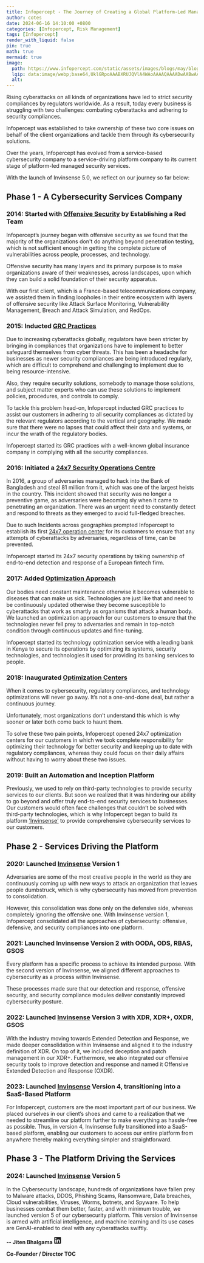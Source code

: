```yaml
---
title: Infopercept - The Journey of Creating a Global Platform-Led Managed Security Services Company
author: cotes
date: 2024-06-16 14:10:00 +0800
categories: [Infopercept, Risk Management]
tags: [Infopercept]
render_with_liquid: false
pin: true
math: true
mermaid: true
image:
  path: https://www.infopercept.com/static/assets/images/blogs/may/bloginnerimage/Infopercept_Journey.png
  lqip: data:image/webp;base64,UklGRpoAAABXRUJQVlA4WAoAAAAQAAAADwAABwAAQUxQSDIAAAARL0AmbZurmr57yyIiqE8oiG0bejIYEQTgqiDA9vqnsUSI6H+oAERp2HZ65qP/VIAWAFZQOCBCAAAA8AEAnQEqEAAIAAVAfCWkAALp8sF8rgRgAP7o9FDvMCkMde9PK7euH5M1m6VWoDXf2FkP3BqV0ZYbO6NA/VFIAAAA
  alt: 
---
```


Rising cyberattacks on all kinds of organizations have led to strict security compliances by regulators worldwide. As a result, today every business is struggling with two challenges: combating cyberattacks and adhering to security compliances.

Infopercept was established to take ownership of these two core issues on behalf of the client organizations and tackle them through its cybersecurity solutions.

Over the years, Infopercept has evolved from a service-based cybersecurity company to a service-driving platform company to its current stage of platform-led managed security services.

With the launch of Invinsense 5.0, we reflect on our journey so far below:

## Phase 1 - A Cybersecurity Services Company

### 2014: Started with [Offensive Security](https://www.infopercept.com/offensive-security-practices/) by Establishing a Red Team

Infopercept’s journey began with offensive security as we found that the majority of the organizations don't do anything beyond penetration testing, which is not sufficient enough in getting the complete picture of vulnerabilities across people, processes, and technology.

Offensive security has many layers and its primary purpose is to make organizations aware of their weaknesses, across landscapes, upon which they can build a solid foundation of their security apparatus.

With our first client, which is a France-based telecommunications company, we assisted them in finding loopholes in their entire ecosystem with layers of offensive security like Attack Surface Monitoring, Vulnerability Management, Breach and Attack Simulation, and RedOps.

### 2015: Inducted [GRC Practices](https://www.infopercept.com/compliance-optimization-center/)

Due to increasing cyberattacks globally, regulators have been stricter by bringing in compliances that organizations have to implement to better safeguard themselves from cyber threats. This has been a headache for businesses as newer security compliances are being introduced regularly, which are difficult to comprehend and challenging to implement due to being resource-intensive.

Also, they require security solutions, somebody to manage those solutions, and subject matter experts who can use these solutions to implement policies, procedures, and controls to comply.

To tackle this problem head-on, Infopercept inducted GRC practices to assist our customers in adhering to all security compliances as dictated by the relevant regulators according to the vertical and geography. We made sure that there were no lapses that could affect their data and systems, or incur the wrath of the regulatory bodies.

Infopercept started its GRC practices with a well-known global insurance company in complying with all the security compliances.

### 2016: Initiated a [24x7 Security Operations Centre](https://www.infopercept.com/security-operation-center/)

In 2016, a group of adversaries managed to hack into the Bank of Bangladesh and steal 81 million from it, which was one of the largest heists in the country. This incident showed that security was no longer a preventive game, as adversaries were becoming sly when it came to penetrating an organization. There was an urgent need to constantly detect and respond to threats as they emerged to avoid full-fledged breaches.

Due to such Incidents across geographies prompted Infopercept to establish its first [24x7 operation center](https://www.infopercept.com/security-operation-center/) for its customers to ensure that any attempts of cyberattacks by adversaries, regardless of time, can be prevented.

Infopercept started its 24x7 security operations by taking ownership of end-to-end detection and response of a European fintech firm.

### 2017: Added [Optimization Approach](https://www.infopercept.com/technology-optimization-center/)

Our bodies need constant maintenance otherwise it becomes vulnerable to diseases that can make us sick. Technologies are just like that and need to be continuously updated otherwise they become susceptible to cyberattacks that work as smartly as organisms that attack a human body. We launched an optimization approach for our customers to ensure that the technologies never fell prey to adversaries and remain in top-notch condition through continuous updates and fine-tuning.

Infopercept started its technology optimization service with a leading bank in Kenya to secure its operations by optimizing its systems, security technologies, and technologies it used for providing its banking services to people.

### 2018: Inaugurated [Optimization Centers](https://www.infopercept.com/technology-optimization-center/)

When it comes to cybersecurity, regulatory compliances, and technology optimizations will never go away. It’s not a one-and-done deal, but rather a continuous journey.

Unfortunately, most organizations don’t understand this which is why sooner or later both come back to haunt them.

To solve these two pain points, Infopercept opened 24x7 optimization centers for our customers in which we took complete responsibility for optimizing their technology for better security and keeping up to date with regulatory compliances, whereas they could focus on their daily affairs without having to worry about these two issues.

### 2019: Built an Automation and Inception Platform

Previously, we used to rely on third-party technologies to provide security services to our clients. But soon we realized that it was hindering our ability to go beyond and offer truly end-to-end security services to businesses. Our customers would often face challenges that couldn’t be solved with third-party technologies, which is why Infopercept began to build its platform ['Invinsense'](https://www.infopercept.com/invinsense/) to provide comprehensive cybersecurity services to our customers.

## Phase 2 - Services Driving the Platform

### 2020: Launched [Invinsense](https://www.infopercept.com/invinsense/) Version 1

Adversaries are some of the most creative people in the world as they are continuously coming up with new ways to attack an organization that leaves people dumbstruck, which is why cybersecurity has moved from prevention to consolidation.

However, this consolidation was done only on the defensive side, whereas completely ignoring the offensive one. With Invinsense version 1, Infopercept consolidated all the approaches of cybersecurity: offensive, defensive, and security compliances into one platform.

### 2021: Launched Invinsense Version 2 with OODA, ODS, RBAS, GSOS

Every platform has a specific process to achieve its intended purpose. With the second version of Invinsense, we aligned different approaches to cybersecurity as a process within Invinsense.

These processes made sure that our detection and response, offensive security, and security compliance modules deliver constantly improved cybersecurity posture.

### 2022: Launched [Invinsense](https://www.infopercept.com/cybersecurity-with-invinsense/) Version 3 with XDR, XDR+, OXDR, GSOS

With the industry moving towards Extended Detection and Response, we made deeper consolidation within Invinsense and aligned it to the industry definition of XDR. On top of it, we included deception and patch management in our XDR+. Furthermore, we also integrated our offensive security tools to improve detection and response and named it Offensive Extended Detection and Response (OXDR).

### 2023: Launched [Invinsense](https://www.infopercept.com/invinsense/) Version 4, transitioning into a SaaS-Based Platform

For Infopercept, customers are the most important part of our business. We placed ourselves in our client’s shoes and came to a realization that we needed to streamline our platform further to make everything as hassle-free as possible. Thus, in version 4, Invinsense fully transitioned into a SaaS-based platform, enabling our customers to access our entire platform from anywhere thereby making everything simpler and straightforward.

## Phase 3 - The Platform Driving the Services

### 2024: Launched [Invinsense](https://www.infopercept.com/invinsense-5-made-in-india-cybersecurity-platform/) Version 5

In the Cybersecurity landscape, hundreds of organizations have fallen prey to Malware attacks, DDOS, Phishing Scams, Ransomware, Data breaches, Cloud vulnerabilities, Viruses, Worms, botnets, and Spyware. To help businesses combat them better, faster, and with minimum trouble, we launched version 5 of our cybersecurity platform. This version of Invinsense is armed with artificial intelligence, and machine learning and its use cases are GenAI-enabled to deal with any cyberattacks swiftly.



**-- Jiten Bhalgama** <a href="https://www.linkedin.com/in/jiten-bhalgama?utm_source=share&utm_campaign=share_via&utm_content=profile&utm_medium=android_app"><svg class="svg-inline--fa fa-linkedin fa-lg" aria-hidden="true" focusable="false" data-prefix="fab" data-icon="linkedin" role="img" xmlns="http://www.w3.org/2000/svg" viewBox="0 0 448 512" width="20" height="20" data-fa-i2svg=""><path fill="currentColor" d="M416 32H31.9C14.3 32 0 46.5 0 64.3v383.4C0 465.5 14.3 480 31.9 480H416c17.6 0 32-14.5 32-32.3V64.3c0-17.8-14.4-32.3-32-32.3zM135.4 416H69V202.2h66.5V416zm-33.2-243c-21.3 0-38.5-17.3-38.5-38.5S80.9 96 102.2 96c21.2 0 38.5 17.3 38.5 38.5 0 21.3-17.2 38.5-38.5 38.5zm282.1 243h-66.4V312c0-24.8-.5-56.7-34.5-56.7-34.6 0-39.9 27-39.9 54.9V416h-66.4V202.2h63.7v29.2h.9c8.9-16.8 30.6-34.5 62.9-34.5 67.2 0 79.7 44.3 79.7 101.9V416z"></path></svg></a> 

**Co-Founder / Director TOC**
